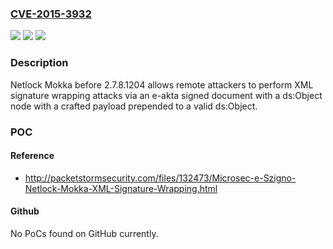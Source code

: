 ### [CVE-2015-3932](https://cve.mitre.org/cgi-bin/cvename.cgi?name=CVE-2015-3932)
![](https://img.shields.io/static/v1?label=Product&message=n%2Fa&color=blue)
![](https://img.shields.io/static/v1?label=Version&message=n%2Fa&color=blue)
![](https://img.shields.io/static/v1?label=Vulnerability&message=n%2Fa&color=brighgreen)

### Description

Netlock Mokka before 2.7.8.1204 allows remote attackers to perform XML signature wrapping attacks via an e-akta signed document with a ds:Object node with a crafted payload prepended to a valid ds:Object.

### POC

#### Reference
- http://packetstormsecurity.com/files/132473/Microsec-e-Szigno-Netlock-Mokka-XML-Signature-Wrapping.html

#### Github
No PoCs found on GitHub currently.

